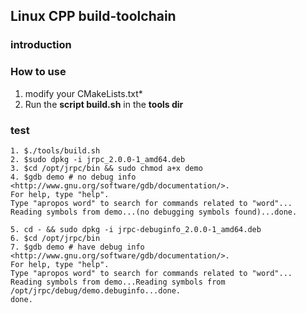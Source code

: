 ## Linux CPP build-toolchain

### introduction

### How to use
1. modify your CMakeLists.txt*
2. Run the **script build.sh** in the **tools dir**

### test
```
1. $./tools/build.sh
2. $sudo dpkg -i jrpc_2.0.0-1_amd64.deb
3. $cd /opt/jrpc/bin && sudo chmod a+x demo
4. $gdb demo # no debug info
<http://www.gnu.org/software/gdb/documentation/>.
For help, type "help".
Type "apropos word" to search for commands related to "word"...
Reading symbols from demo...(no debugging symbols found)...done.

5. cd - && sudo dpkg -i jrpc-debuginfo_2.0.0-1_amd64.deb
6. $cd /opt/jrpc/bin
7. $gdb demo # have debug info
<http://www.gnu.org/software/gdb/documentation/>.
For help, type "help".
Type "apropos word" to search for commands related to "word"...
Reading symbols from demo...Reading symbols from /opt/jrpc/debug/demo.debuginfo...done.
done.

```
